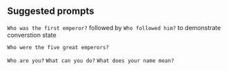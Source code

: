 ## Suggested prompts
`Who was the first emperor?`
followed by
`Who followed him?`
to demonstrate converstion state

`Who were the five great emperors?`

`Who are you?`
`What can you do?`
`What does your name mean?`